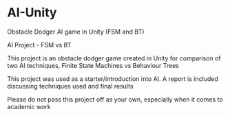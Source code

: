 # AI-Unity
Obstacle Dodger AI game in Unity (FSM and BT)

AI Project - FSM vs BT

This project is an obstacle dodger game created in Unity for comparison of two AI techniques, Finite State Machines vs Behaviour Trees

This project was used as a starter/introduction into AI. A report is included discussing techniques used and final results

Please do not pass this project off as your own, especially when it comes to academic work
